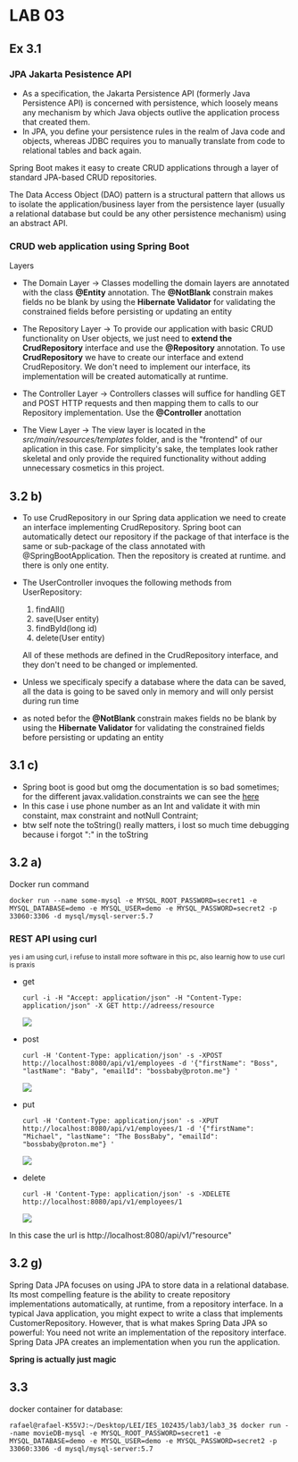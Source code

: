 # LAB 03

## Ex 3.1

### JPA Jakarta Pesistence API
* As a specification, the Jakarta Persistence API (formerly Java Persistence API) is concerned with persistence, which loosely means any mechanism by which Java objects outlive the application process that created them.
* In JPA, you define your persistence rules in the realm of Java code and objects, whereas JDBC requires you to manually translate from code to relational tables and back again.


Spring Boot makes it easy to create CRUD applications through a layer of standard JPA-based CRUD repositories.

The Data Access Object (DAO) pattern is a structural pattern that allows us to isolate the application/business layer from the persistence layer (usually a relational database but could be any other persistence mechanism) using an abstract API.

###  CRUD web application using Spring Boot

Layers
* The Domain Layer -> Classes modelling the domain layers are annotated with the class **@Entity** annotation. The **@NotBlank** constrain makes fields no be blank by using the **Hibernate Validator** for validating the constrained fields before persisting or updating an entity

* The Repository Layer -> To provide our application with basic CRUD functionality on User objects, we just need to **extend the CrudRepository** interface and use the **@Repository** annotation. To use **CrudRepository** we have to create our interface and extend CrudRepository. We don't need to implement our interface, its implementation will be created automatically at runtime. 

* The Controller Layer -> Controllers classes will suffice for handling GET and POST HTTP requests and then mapping them to calls to our Repository implementation. Use the **@Controller** anottation

* The View Layer -> The view layer is located in the *src/main/resources/templates* folder, and is the "frontend" of our aplication in this case. For simplicity's sake, the templates look rather skeletal and only provide the required functionality without adding unnecessary cosmetics in this project.


## 3.2 b)

* To use CrudRepository in our Spring data application we need to create an interface implementing CrudRepository. Spring boot can automatically detect our repository if the package of that interface is the same or sub-package of the class annotated with @SpringBootApplication. Then the repository is created at runtime. and there is only one entity.

* The UserController invoques the following methods from UserRepository:
    1. findAll()
    2. save(User entity)
    3. findById(long id)
    4. delete(User entity)
        
    All of these methods are defined in the CrudRepository interface, and they don't need to be changed or implemented.
    
*  Unless we specificaly specify a database where the data can be saved, all the data is going to be saved only in memory and will only persist during run time

* as noted befor the **@NotBlank** constrain makes fields no be blank by using the **Hibernate Validator** for validating the constrained fields before persisting or updating an entity

## 3.1 c)
* Spring boot is good but omg the documentation is so bad sometimes; for the different javax.validation.constraints we can see the [here](javax.validation.constraints)
* In this case i use phone number as an Int and validate it with min constaint, max constraint and notNull Contraint;
* btw self note the toString() really matters, i lost so much time debugging because i forgot ":" in the toString


## 3.2 a)

Docker run command 
``` 
docker run --name some-mysql -e MYSQL_ROOT_PASSWORD=secret1 -e MYSQL_DATABASE=demo -e MYSQL_USER=demo -e MYSQL_PASSWORD=secret2 -p 33060:3306 -d mysql/mysql-server:5.7 
```

### REST API using curl
<sub>yes i am using curl, i refuse to install more software in this pc, also learnig how to use curl is praxis</sub>

* get

    ```
    curl -i -H "Accept: application/json" -H "Content-Type: application/json" -X GET http://adreess/resource
    ```
    <image src="images/get.png"></image>
* post
    ```
    curl -H 'Content-Type: application/json' -s -XPOST http://localhost:8080/api/v1/employees -d '{"firstName": "Boss", "lastName": "Baby", "emailId": "bossbaby@proton.me"} '   
    ```
    <image src="images/post.png"></image>

* put   
    ```
    curl -H 'Content-Type: application/json' -s -XPUT http://localhost:8080/api/v1/employees/1 -d '{"firstName": "Michael", "lastName": "The BossBaby", "emailId": "bossbaby@proton.me"} '
    ```
    <image src="images/put.png"></image>

* delete
    ```
    curl -H 'Content-Type: application/json' -s -XDELETE http://localhost:8080/api/v1/employees/1  
    ```
    <image src="images/delete.png"></image>



In this case the url is http://localhost:8080/api/v1/"resource"

## 3.2 g)

Spring Data JPA focuses on using JPA to store data in a relational database. Its most compelling feature is the ability to create repository implementations automatically, at runtime, from a repository interface.
In a typical Java application, you might expect to write a class that implements CustomerRepository. However, that is what makes Spring Data JPA so powerful: You need not write an implementation of the repository interface. Spring Data JPA creates an implementation when you run the application.

**Spring is actually just magic**



## 3.3 

docker container for database:

```
rafael@rafael-K55VJ:~/Desktop/LEI/IES_102435/lab3/lab3_3$ docker run --name movieDB-mysql -e MYSQL_ROOT_PASSWORD=secret1 -e MYSQL_DATABASE=demo -e MYSQL_USER=demo -e MYSQL_PASSWORD=secret2 -p 33060:3306 -d mysql/mysql-server:5.7 
```
